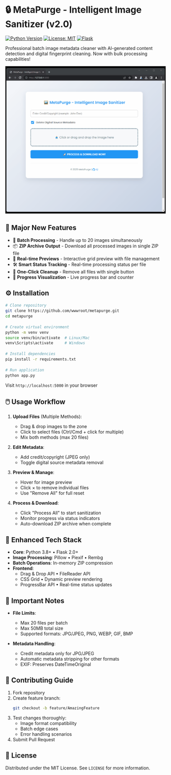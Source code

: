 # 🔒 MetaPurge - Intelligent Image Sanitizer (v2.0)

[![Python Version](https://img.shields.io/badge/python-3.8%2B-blue)](https://python.org)
[![License: MIT](https://img.shields.io/badge/License-MIT-yellow.svg)](https://opensource.org/licenses/MIT)
[![Flask](https://img.shields.io/badge/Flask-2.0%2B-lightgrey)](https://flask.palletsprojects.com)

Professional batch image metadata cleaner with AI-generated content detection and digital fingerprint cleaning. Now with bulk processing capabilities!

![Demo Screenshot](docs/demo.gif)

## 🌟 Major New Features
- 🚀 **Batch Processing** - Handle up to 20 images simultaneously
- 📦 **ZIP Archive Output** - Download all processed images in single ZIP file
- 🎯 **Real-time Previews** - Interactive grid preview with file management
- 🛠️ **Smart Status Tracking** - Real-time processing status per file
- 🧹 **One-Click Cleanup** - Remove all files with single button
- 📶 **Progress Visualization** - Live progress bar and counter

## ⚙️ Installation
```bash
# Clone repository
git clone https://github.com/wwwroot/metapurge.git
cd metapurge

# Create virtual environment
python -m venv venv
source venv/bin/activate  # Linux/Mac
venv\Scripts\activate     # Windows

# Install dependencies
pip install -r requirements.txt

# Run application
python app.py
```
Visit `http://localhost:5000` in your browser

## 🖱️ Usage Workflow
1. **Upload Files** (Multiple Methods):
   - Drag & drop images to the zone
   - Click to select files (Ctrl/Cmd + click for multiple)
   - Mix both methods (max 20 files)

2. **Edit Metadata**:
   - Add credit/copyright (JPEG only)
   - Toggle digital source metadata removal

3. **Preview & Manage**:
   - Hover for image preview
   - Click × to remove individual files
   - Use "Remove All" for full reset

4. **Process & Download**:
   - Click "Process All" to start sanitization
   - Monitor progress via status indicators
   - Auto-download ZIP archive when complete

## 🧠 Enhanced Tech Stack
- **Core**: Python 3.8+ • Flask 2.0+
- **Image Processing**: Pillow • Piexif • Rembg
- **Batch Operations**: In-memory ZIP compression
- **Frontend**: 
  - Drag & Drop API • FileReader API
  - CSS Grid • Dynamic preview rendering
  - ProgressBar API • Real-time status updates

## 🚨 Important Notes
- **File Limits**: 
  - Max 20 files per batch
  - Max 50MB total size
  - Supported formats: JPG/JPEG, PNG, WEBP, GIF, BMP

- **Metadata Handling**:
  - Credit metadata only for JPG/JPEG
  - Automatic metadata stripping for other formats
  - EXIF: Preserves DateTimeOriginal

## 🤝 Contributing Guide
1. Fork repository
2. Create feature branch:
   ```bash
   git checkout -b feature/AmazingFeature
   ```
3. Test changes thoroughly:
   - Image format compatibility
   - Batch edge cases
   - Error handling scenarios
4. Submit Pull Request

## 📜 License
Distributed under the MIT License. See `LICENSE` for more information.

